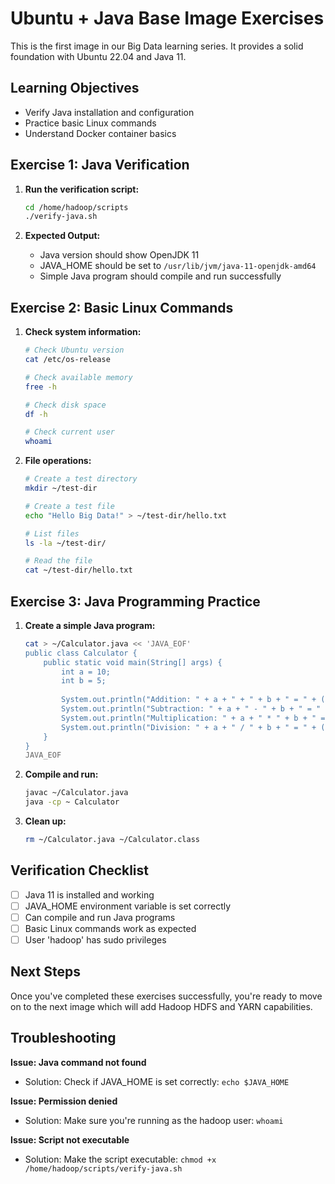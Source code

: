 # Ubuntu + Java Base Image Exercises

This is the first image in our Big Data learning series. It provides a solid foundation with Ubuntu 22.04 and Java 11.

## Learning Objectives
- Verify Java installation and configuration
- Practice basic Linux commands
- Understand Docker container basics

## Exercise 1: Java Verification

1. **Run the verification script:**
   ```bash
   cd /home/hadoop/scripts
   ./verify-java.sh
   ```

2. **Expected Output:**
   - Java version should show OpenJDK 11
   - JAVA_HOME should be set to `/usr/lib/jvm/java-11-openjdk-amd64`
   - Simple Java program should compile and run successfully

## Exercise 2: Basic Linux Commands

1. **Check system information:**
   ```bash
   # Check Ubuntu version
   cat /etc/os-release
   
   # Check available memory
   free -h
   
   # Check disk space
   df -h
   
   # Check current user
   whoami
   ```

2. **File operations:**
   ```bash
   # Create a test directory
   mkdir ~/test-dir
   
   # Create a test file
   echo "Hello Big Data!" > ~/test-dir/hello.txt
   
   # List files
   ls -la ~/test-dir/
   
   # Read the file
   cat ~/test-dir/hello.txt
   ```

## Exercise 3: Java Programming Practice

1. **Create a simple Java program:**
   ```bash
   cat > ~/Calculator.java << 'JAVA_EOF'
   public class Calculator {
       public static void main(String[] args) {
           int a = 10;
           int b = 5;
           
           System.out.println("Addition: " + a + " + " + b + " = " + (a + b));
           System.out.println("Subtraction: " + a + " - " + b + " = " + (a - b));
           System.out.println("Multiplication: " + a + " * " + b + " = " + (a * b));
           System.out.println("Division: " + a + " / " + b + " = " + (a / b));
       }
   }
   JAVA_EOF
   ```

2. **Compile and run:**
   ```bash
   javac ~/Calculator.java
   java -cp ~ Calculator
   ```

3. **Clean up:**
   ```bash
   rm ~/Calculator.java ~/Calculator.class
   ```

## Verification Checklist

- [ ] Java 11 is installed and working
- [ ] JAVA_HOME environment variable is set correctly
- [ ] Can compile and run Java programs
- [ ] Basic Linux commands work as expected
- [ ] User 'hadoop' has sudo privileges

## Next Steps

Once you've completed these exercises successfully, you're ready to move on to the next image which will add Hadoop HDFS and YARN capabilities.

## Troubleshooting

**Issue: Java command not found**
- Solution: Check if JAVA_HOME is set correctly: `echo $JAVA_HOME`

**Issue: Permission denied**
- Solution: Make sure you're running as the hadoop user: `whoami`

**Issue: Script not executable**
- Solution: Make the script executable: `chmod +x /home/hadoop/scripts/verify-java.sh`
